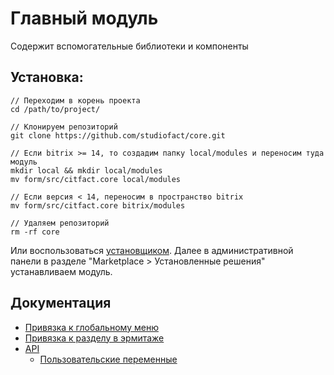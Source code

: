 Главный модуль
===

Содержит вспомогательные библиотеки и компоненты

## Установка:
	// Переходим в корень проекта
	cd /path/to/project/
	
	// Клонируем репозиторий
	git clone https://github.com/studiofact/core.git
	
	// Если bitrix >= 14, то создадим папку local/modules и переносим туда модуль
	mkdir local && mkdir local/modules
	mv form/src/citfact.core local/modules
	
	// Если версия < 14, переносим в пространство bitrix
	mv form/src/citfact.core bitrix/modules
	
	// Удаляем репозиторий
	rm -rf core

Или воспользоваться [установщиком](https://github.com/studiofact/sandbox).
Далее в административной панели в разделе "Marketplace > Установленные решения" устанавливаем модуль.

## Документация

 - [Привязка к глобальному меню](https://github.com/studiofact/core/blob/master/docs/global_menu.rst)
 - [Привязка к разделу в эрмитаже](https://github.com/studiofact/core/blob/master/docs/hermitage_menu.rst)
 - [API](https://github.com/studiofact/core/tree/master/docs/api)
 	- [Пользовательские переменные](https://github.com/studiofact/core/blob/master/docs/api/user_vars.rst)
